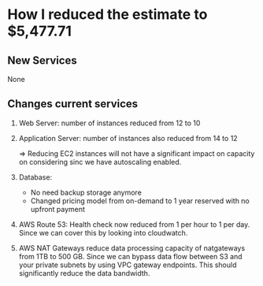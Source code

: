 
# How I reduced the estimate to $5,477.71

## New Services

None

## Changes current services

1. Web Server: number of instances reduced from 12 to 10
2. Application Server: number of instances also reduced from 14 to 12

   => Reducing EC2 instances will not have a significant impact on capacity on considering
sinc we have autoscaling enabled.

3. Database:

   * No need backup storage anymore
   * Changed pricing model from on-demand to 1 year reserved with no upfront payment

4. AWS Route 53: Health check now reduced from 1 per hour to 1 per day. Since we can cover
this by looking into cloudwatch.
5. AWS NAT Gateways reduce data processing capacity of natgateways from 1TB to 500 GB.
Since we can bypass data flow between S3 and your private subnets by using VPC gateway
endpoints. This should significantly reduce the data bandwidth.
